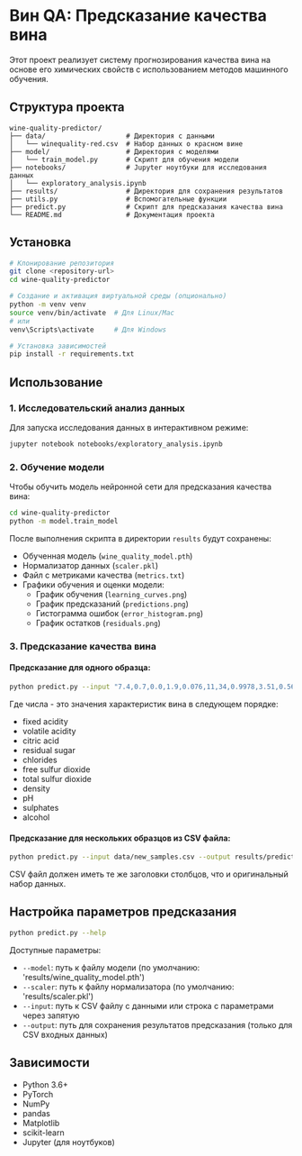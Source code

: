 # Вин QA: Предсказание качества вина

Этот проект реализует систему прогнозирования качества вина на основе его химических свойств с использованием методов машинного обучения.

## Структура проекта

```
wine-quality-predictor/
├── data/                    # Директория с данными
│   └── winequality-red.csv  # Набор данных о красном вине
├── model/                   # Директория с моделями
│   └── train_model.py       # Скрипт для обучения модели
├── notebooks/               # Jupyter ноутбуки для исследования данных
│   └── exploratory_analysis.ipynb
├── results/                 # Директория для сохранения результатов
├── utils.py                 # Вспомогательные функции
├── predict.py               # Скрипт для предсказания качества вина
└── README.md                # Документация проекта
```

## Установка

```bash
# Клонирование репозитория
git clone <repository-url>
cd wine-quality-predictor

# Создание и активация виртуальной среды (опционально)
python -m venv venv
source venv/bin/activate  # Для Linux/Mac
# или
venv\Scripts\activate     # Для Windows

# Установка зависимостей
pip install -r requirements.txt
```

## Использование

### 1. Исследовательский анализ данных

Для запуска исследования данных в интерактивном режиме:

```bash
jupyter notebook notebooks/exploratory_analysis.ipynb
```

### 2. Обучение модели

Чтобы обучить модель нейронной сети для предсказания качества вина:

```bash
cd wine-quality-predictor
python -m model.train_model
```

После выполнения скрипта в директории `results` будут сохранены:
- Обученная модель (`wine_quality_model.pth`)
- Нормализатор данных (`scaler.pkl`)
- Файл с метриками качества (`metrics.txt`)
- Графики обучения и оценки модели:
  - График обучения (`learning_curves.png`)
  - График предсказаний (`predictions.png`)
  - Гистограмма ошибок (`error_histogram.png`)
  - График остатков (`residuals.png`)

### 3. Предсказание качества вина

#### Предсказание для одного образца:

```bash
python predict.py --input "7.4,0.7,0.0,1.9,0.076,11,34,0.9978,3.51,0.56,9.4"
```

Где числа - это значения характеристик вина в следующем порядке:
- fixed acidity
- volatile acidity
- citric acid
- residual sugar
- chlorides
- free sulfur dioxide
- total sulfur dioxide
- density
- pH
- sulphates
- alcohol

#### Предсказание для нескольких образцов из CSV файла:

```bash
python predict.py --input data/new_samples.csv --output results/predictions.csv
```

CSV файл должен иметь те же заголовки столбцов, что и оригинальный набор данных.

## Настройка параметров предсказания

```bash
python predict.py --help
```

Доступные параметры:
- `--model`: путь к файлу модели (по умолчанию: 'results/wine_quality_model.pth')
- `--scaler`: путь к файлу нормализатора (по умолчанию: 'results/scaler.pkl')
- `--input`: путь к CSV файлу с данными или строка с параметрами через запятую
- `--output`: путь для сохранения результатов предсказания (только для CSV входных данных)

## Зависимости

- Python 3.6+
- PyTorch
- NumPy
- pandas
- Matplotlib
- scikit-learn
- Jupyter (для ноутбуков) 